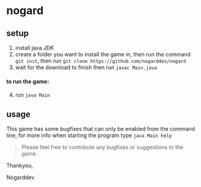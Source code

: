 # nogard
## setup
1) install java JDK
2) create a folder you want to install the game in, then run the command `git init`, then run `git clone https://github.com/nogarddev/nogard`
3) wait for the download to finish then run `javac Main.java`
#### to run the game:
4) run `java Main`
## usage
This game has some bugfixes that can only be enabled from the command line, for more info when starting the program type `java Main help`

> Please feel free to contribute any bugfixes or suggestions to the game.

Thankyou,

Nogarddev
